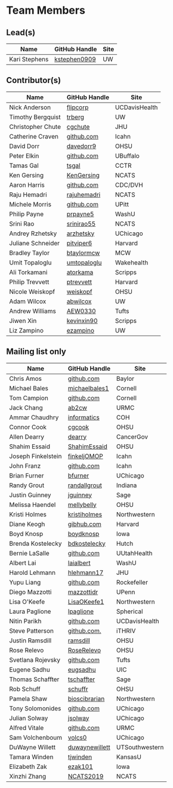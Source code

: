 # Team Members

## Lead(s)
Name | GitHub Handle | Site
-- | -- | --
Kari Stephens | [kstephen0909](https://github.com/kstephen0909) | UW

## Contributor(s)
Name | GitHub Handle | Site
-- | -- | --
Nick Anderson | [flipcorp](http://github.com/flipcorp) | UCDavisHealth
Timothy Bergquist | [trberg](https://github.com/trberg) | UW
Christopher Chute | [cgchute](https://github.com/cgchute) | JHU
Catherine  Craven | [github.com](http://github.com) | Icahn
David Dorr | [davedorr9](http://github.com/davedorr9) | OHSU
Peter Elkin | [github.com](http://github.com) | UBuffalo
Tamas Gal | [tsgal](https://github.com/tsgal) | CCTR
Ken Gersing | [KenGersing](https://github.com/KenGersing) | NCATS
Aaron Harris | [github.com](http://github.com) | CDC/DVH
Raju Hemadri | [rajuhemadri](https://github.com/rajuhemadri) | NCATS
Michele Morris | [github.com](http://github.com) | UPitt
Philip Payne | [prpayne5](http://github.com/prpayne5) | WashU
Srini Rao | [srinirao55](http://github.com/srinirao55) | NCATS
Andrey Rzhetsky | [arzhetsky](http://github.com/arzhetsky) | UChicago
Juliane Schneider | [pitviper6](http://github.com/pitviper6) | Harvard
Bradley Taylor | [btaylormcw](https://github.com/btaylormcw) | MCW
Umit Topaloglu | [umtopaloglu](http://GitHub.com/umtopaloglu) | Wakehealth
Ali Torkamani | [atorkama](https://github.com/atorkama) | Scripps
Philip Trevvett | [ptrevvett](https://github.com/ptrevvett) | Harvard
Nicole Weiskopf | [weiskopf](http://github.com/weiskopf) | OHSU
Adam Wilcox | [abwilcox](http://github.com/abwilcox) | UW
Andrew Williams | [AEW0330](http://github.com/AEW0330) | Tufts
Jiwen Xin | [kevinxin90](https://github.com/kevinxin90) | Scripps
Liz Zampino | [ezampino](https://github.com/ezampino) | UW

## Mailing list only
Name | GitHub Handle | Site
-- | -- | --
Chris Amos | [github.com](http://github.com) | Baylor
Michael Bales | [michaelbales1](http://github.com/michaelbales1) | Cornell
Tom Campion | [github.com](http://github.com) | Cornell
Jack Chang | [ab2cw](https://github.com/ab2cw) | URMC
Ammar Chaudhry | [informatics](https://github.com/achaudhry615/informatics) | COH
Connor Cook | [cgcook](https://github.com/cgcook) | OHSU
Allen Dearry | [dearry](https://github.com/dearry) | CancerGov
Shahim Essaid | [ShahimEssaid](http://github.com/ShahimEssaid) | OHSU
Joseph Finkelstein | [finkeljOMOP](http://github.com/finkeljOMOP) | Icahn
John Franz | [github.com](http://github.com) | Icahn
Brian Furner | [bfurner](https://github.com/bfurner) | UChicago
Randy Grout | [randallgrout](https://github.com/randallgrout) | Indiana
Justin Guinney | [jguinney](http://github.com/jguinney) | Sage
Melissa Haendel | [mellybelly](http://github.com/mellybelly) | OHSU
Kristi Holmes | [kristiholmes](http://github.com/kristiholmes) | Northwestern
Diane Keogh | [gibhub.com](http://gibhub.com) | Harvard
Boyd Knosp | [boydknosp](http://github.com/boydknosp) | Iowa
Brenda Kostelecky | [bdkostelecky](http://github.com/bdkostelecky) | Hutch
Bernie LaSalle | [github.com](http://github.com) | UUtahHealth
Albert Lai | [laialbert](https://github.com/laialbert) | WashU
Harold Lehmann | [hlehmann17](https://github.com/hlehmann17) | JHU
Yupu Liang | [github.com](http://github.com) | Rockefeller
Diego Mazzotti | [mazzottidr](https://github.com/mazzottidr) | UPenn
Lisa O'Keefe | [LisaOKeefe1](https://github.com/LisaOKeefe1) | Northwestern
Laura Paglione | [lpaglione](https://github.com/lpaglione) | Spherical
Nitin Parikh | [github.com](http://github.com) | UCDavisHealth
Steve Patterson | [github.com.](http://github.com.) | iTHRIV
Justin Ramsdill | [ramsdill](http://github.com/ramsdill) | OHSU
Rose Relevo | [RoseRelevo](https://github.com/RoseRelevo) | OHSU
Svetlana Rojevsky | [github.com](http://github.com) | Tufts
Eugene Sadhu | [eugsadhu](https://github.com/eugsadhu) | UIC
Thomas Schaffter | [tschaffter](https://github.com/tschaffter) | Sage
Rob Schuff | [schuffr](https://github.com/schuffr) | OHSU
Pamela Shaw | [bioscibrarian](https://github.com/bioscibrarian) | Northwestern
Tony Solomonides | [github.com](http://github.com) | UChicago
Julian Solway | [jsolway](http://github.com/jsolway) | UChicago
Alfred Vitale | [github.com](http://github.com) | URMC
Sam Volchenboum | [volcs0](https://github.com/volcs0) | UChicago
DuWayne Willett | [duwaynewillett](https://github.com/duwaynewillett) | UTSouthwestern
Tamara Winden | [tjwinden](http://github.com/tjwinden) | KansasU
Elizabeth Zak | [ezak101](https://github.com/ezak101) | Iowa
Xinzhi Zhang | [NCATS2019](https://github.com/NCATS2019) | NCATS

